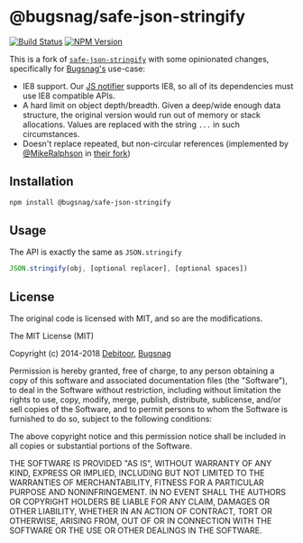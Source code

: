 # @bugsnag/safe-json-stringify
[![Build Status](https://travis-ci.org/bugsnag/safe-json-stringify.svg?branch=master)](https://travis-ci.org/bugsnag/safe-json-stringify)
[![NPM Version](https://img.shields.io/npm/v/@bugsnag/safe-json-stringify.svg)](https://www.npmjs.com/package/@bugsnag/safe-json-stringify)

This is a fork of [`safe-json-stringify`](https://github.com/debitoor/safe-json-stringify) with some opinionated changes, specifically for [Bugsnag's](https://bugsnag.com) use-case:

- IE8 support. Our [JS notifier](https://github.com/bugsnag/bugsnag-js) supports IE8, so all of its dependencies must use IE8 compatible APIs.
- A hard limit on object depth/breadth. Given a deep/wide enough data structure, the original version would run out of memory or stack allocations. Values are replaced with the string `...` in such circumstances.
- Doesn't replace repeated, but non-circular references (implemented by [@MikeRalphson](https://github.com/MikeRalphson) in [their fork](https://github.com/MikeRalphson/safe-json-stringify/tree/circular))

## Installation

```sh
npm install @bugsnag/safe-json-stringify
```

## Usage

The API is exactly the same as `JSON.stringify`

```js
JSON.stringify(obj, [optional replacer], [optional spaces])
```

## License

The original code is licensed with MIT, and so are the modifications.

The MIT License (MIT)

Copyright (c) 2014-2018 [Debitoor](https://debitoor.com/), [Bugsnag](https://bugsnag.com/)

Permission is hereby granted, free of charge, to any person obtaining a copy of this software and associated documentation files (the "Software"), to deal in the Software without restriction, including without limitation the rights to use, copy, modify, merge, publish, distribute, sublicense, and/or sell copies of the Software, and to permit persons to whom the Software is furnished to do so, subject to the following conditions:

The above copyright notice and this permission notice shall be included in all copies or substantial portions of the Software.

THE SOFTWARE IS PROVIDED "AS IS", WITHOUT WARRANTY OF ANY KIND, EXPRESS OR IMPLIED, INCLUDING BUT NOT LIMITED TO THE WARRANTIES OF MERCHANTABILITY, FITNESS FOR A PARTICULAR PURPOSE AND NONINFRINGEMENT. IN NO EVENT SHALL THE AUTHORS OR COPYRIGHT HOLDERS BE LIABLE FOR ANY CLAIM, DAMAGES OR OTHER LIABILITY, WHETHER IN AN ACTION OF CONTRACT, TORT OR OTHERWISE, ARISING FROM, OUT OF OR IN CONNECTION WITH THE SOFTWARE OR THE USE OR OTHER DEALINGS IN THE SOFTWARE.
